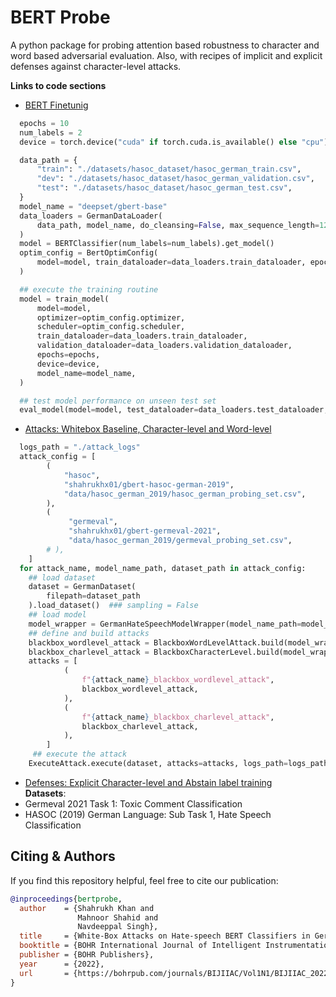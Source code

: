 # BERT Probe
A python package for probing attention based robustness to character and word based adversarial evaluation. Also, with recipes of implicit and explicit defenses against character-level attacks.

**Links to code sections**
- [BERT Finetunig](https://github.com/shahrukhx01/adversarial-bert-german-attacks-defense/tree/main/bert_finetuning)

```python
  epochs = 10
  num_labels = 2
  device = torch.device("cuda" if torch.cuda.is_available() else "cpu")

  data_path = {
      "train": "./datasets/hasoc_dataset/hasoc_german_train.csv",
      "dev": "./datasets/hasoc_dataset/hasoc_german_validation.csv",
      "test": "./datasets/hasoc_dataset/hasoc_german_test.csv",
  }
  model_name = "deepset/gbert-base"
  data_loaders = GermanDataLoader(
      data_path, model_name, do_cleansing=False, max_sequence_length=128, batch_size=8
  )
  model = BERTClassifier(num_labels=num_labels).get_model()
  optim_config = BertOptimConfig(
      model=model, train_dataloader=data_loaders.train_dataloader, epochs=epochs
  )

  ## execute the training routine
  model = train_model(
      model=model,
      optimizer=optim_config.optimizer,
      scheduler=optim_config.scheduler,
      train_dataloader=data_loaders.train_dataloader,
      validation_dataloader=data_loaders.validation_dataloader,
      epochs=epochs,
      device=device,
      model_name=model_name,
  )

  ## test model performance on unseen test set
  eval_model(model=model, test_dataloader=data_loaders.test_dataloader, device=device)
```
- [Attacks: Whitebox Baseline, Character-level and Word-level](https://github.com/shahrukhx01/adversarial-bert-german-attacks-defense/tree/main/attack/crafter/whitebox)
```python
  logs_path = "./attack_logs"
  attack_config = [
        (
            "hasoc",
            "shahrukhx01/gbert-hasoc-german-2019",
            "data/hasoc_german_2019/hasoc_german_probing_set.csv",
        ),
        (
             "germeval",
             "shahrukhx01/gbert-germeval-2021",
             "data/hasoc_german_2019/germeval_probing_set.csv",
        # ),
    ]
  for attack_name, model_name_path, dataset_path in attack_config:
    ## load dataset
    dataset = GermanDataset(
        filepath=dataset_path
    ).load_dataset()  ### sampling = False
    ## load model
    model_wrapper = GermanHateSpeechModelWrapper(model_name_path=model_name_path)
    ## define and build attacks
    blackbox_wordlevel_attack = BlackboxWordLevelAttack.build(model_wrapper)
    blackbox_charlevel_attack = BlackboxCharacterLevel.build(model_wrapper)
    attacks = [
            (
                f"{attack_name}_blackbox_wordlevel_attack",
                blackbox_wordlevel_attack,
            ),
            (
                f"{attack_name}_blackbox_charlevel_attack",
                blackbox_charlevel_attack,
            ),
        ]
     ## execute the attack
    ExecuteAttack.execute(dataset, attacks=attacks, logs_path=logs_path)
```
- [Defenses: Explicit Character-level and Abstain label training](https://github.com/shahrukhx01/adversarial-bert-german-attacks-defense/tree/main/defense) <br/>
**Datasets**:
- Germeval 2021 Task 1: Toxic Comment Classification
- HASOC (2019) German Language: Sub Task 1, Hate Speech Classification


## Citing & Authors

If you find this repository helpful, feel free to cite our publication:


```bibtex
@inproceedings{bertprobe,
  author    = {Shahrukh Khan and
               Mahnoor Shahid and
               Navdeeppal Singh},
  title     = {White-Box Attacks on Hate-speech BERT Classifiers in German with Explicit and Implicit Character Level Defense},
  booktitle = {BOHR International Journal of Intelligent Instrumentation and Computing, 2022},
  publisher = {BOHR Publishers},
  year      = {2022},
  url       = {https://bohrpub.com/journals/BIJIIAC/Vol1N1/BIJIIAC_20221104.html}
}
```
